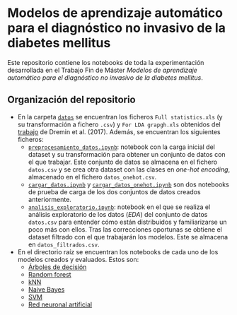 # Modelos de aprendizaje automático para el diagnóstico no invasivo de la diabetes mellitus

Este repositorio contiene los notebooks de toda la experimentación desarrollada en el Trabajo Fin de Máster *Modelos de aprendizaje automático para el diagnóstico no invasivo de la diabetes mellitus*.

## Organización del repositorio

- En la carpeta [`datos`](./datos) se encuentran los ficheros `Full statistics.xls` (y su transformación a fichero `.csv`) y `For LDA grapgh.xls` obtenidos del [trabajo](https://zenodo.org/record/2525358#.YbFAQNDMLIX) de Dremin et al. (2017). Además, se encuentran los siguientes ficheros:
	* [`preprocesamiento_datos.ipynb`](./datos/preprocesamiento_datos.ipynb): notebook con la carga inicial del dataset y su transformación para obtener un conjunto de datos con el que trabajar. Este conjunto de datos se almacena en el fichero `datos.csv` y se crea otra dataset con las clases en _one-hot encoding_, almacenado en el fichero `datos_onehot.csv`.
	* [`cargar_datos.ipynb`](./datos/cargar_datos.ipynb) y [`cargar_datos_onehot.ipynb`](./datos/cargar_datos_onehot.ipynb) son dos notebooks de prueba de carga de los dos conjuntos de datos creados anteriormente.
	* [`analisis_exploratorio.ipynb`](./datos/analisis_exploratorio.ipynb): notebook en el que se realiza el análisis exploratorio de los datos (_EDA_) del conjunto de datos `datos.csv` para entender cómo están distribuidos y familiarizarse un poco más con ellos. Tras las correcciones oportunas se obtiene el dataset filtrado con el que trabajarán los modelos. Este se almacena en `datos_filtrados.csv`.
- En  el directorio raíz se encuentran los notebooks de cada uno de los modelos creados y evaluados. Estos son:
	* [Árboles de decisión](./arboles_decision_80-20.ipynb)
	* [Random forest](./random_forest_80-20.ipynb)
	* [kNN](./knn_80-20.ipynb)
	* [Naive Bayes](./naive_bayes_80-20.ipynb)
	* [SVM](./svm_80-20.ipynb)
	* [Red neuronal artificial](./red_neuronal_80-20.ipynb)
